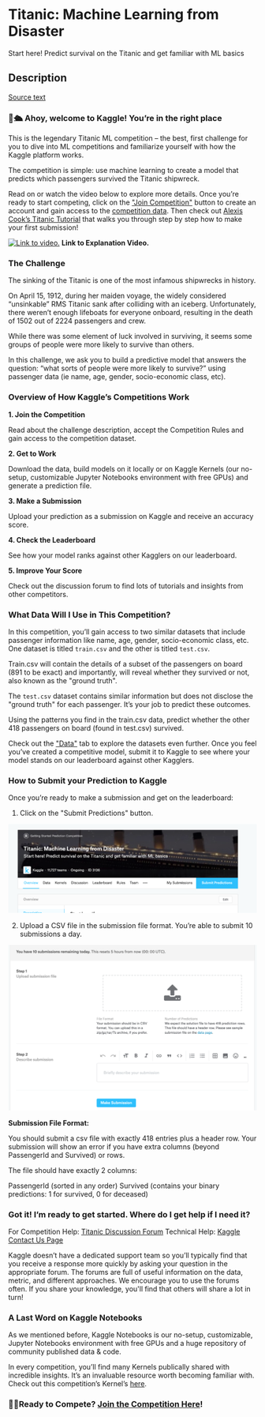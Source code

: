 # Titanic: Machine Learning from Disaster

Start here! Predict survival on the Titanic and get familiar with ML basics

## Description

[Source text](https://www.kaggle.com/c/titanic/overview/description)

### 👋🛳️ Ahoy, welcome to Kaggle! You’re in the right place

This is the legendary Titanic ML competition – the best, first challenge for you to dive into ML competitions and familiarize yourself with how the Kaggle platform works.

The competition is simple: use machine learning to create a model that predicts which passengers survived the Titanic shipwreck.

Read on or watch the video below to explore more details. Once you’re ready to start competing, click on the ["Join Competition"](https://www.kaggle.com/c/titanic) button to create an account and gain access to the [competition data](https://www.kaggle.com/c/titanic/data). Then check out [Alexis Cook’s Titanic Tutorial](https://www.kaggle.com/alexisbcook/titanic-tutorial) that walks you through step by step how to make your first submission!

[![Link to video.](https://img.youtube.com/vi/8yZMXCaFshs/0.jpg)](https://www.youtube.com/watch?v=8yZMXCaFshs&feature=youtu.be)
**Link to Explanation Video.**

### The Challenge

The sinking of the Titanic is one of the most infamous shipwrecks in history.

On April 15, 1912, during her maiden voyage, the widely considered “unsinkable” RMS Titanic sank after colliding with an iceberg. Unfortunately, there weren’t enough lifeboats for everyone onboard, resulting in the death of 1502 out of 2224 passengers and crew.

While there was some element of luck involved in surviving, it seems some groups of people were more likely to survive than others.

In this challenge, we ask you to build a predictive model that answers the question: “what sorts of people were more likely to survive?” using passenger data (ie name, age, gender, socio-economic class, etc).

### Overview of How Kaggle’s Competitions Work

**1. Join the Competition**

Read about the challenge description, accept the Competition Rules and gain access to the competition dataset.

**2. Get to Work**

Download the data, build models on it locally or on Kaggle Kernels (our no-setup, customizable Jupyter Notebooks environment with free GPUs) and generate a prediction file.

**3. Make a Submission**

Upload your prediction as a submission on Kaggle and receive an accuracy score.

**4. Check the Leaderboard**

See how your model ranks against other Kagglers on our leaderboard.

**5. Improve Your Score**

Check out the discussion forum to find lots of tutorials and insights from other competitors.

### What Data Will I Use in This Competition?

In this competition, you’ll gain access to two similar datasets that include passenger information like name, age, gender, socio-economic class, etc. One dataset is titled `train.csv` and the other is titled `test.csv`.

Train.csv will contain the details of a subset of the passengers on board (891 to be exact) and importantly, will reveal whether they survived or not, also known as the "ground truth".

The `test.csv` dataset contains similar information but does not disclose the "ground truth" for each passenger. It’s your job to predict these outcomes.

Using the patterns you find in the train.csv data, predict whether the other 418 passengers on board (found in test.csv) survived.

Check out the ["Data"](https://www.kaggle.com/c/titanic/data) tab to explore the datasets even further. Once you feel you’ve created a competitive model, submit it to Kaggle to see where your model stands on our leaderboard against other Kagglers.

### How to Submit your Prediction to Kaggle

Once you’re ready to make a submission and get on the leaderboard:

1. Click on the "Submit Predictions" button.

![Screen 1](Images/Screen1.png)

2. Upload a CSV file in the submission file format. You’re able to submit 10 submissions a day.

![Screen 2](Images/Screen2.png)

**Submission File Format:**

You should submit a csv file with exactly 418 entries plus a header row. Your submission will show an error if you have extra columns (beyond PassengerId and Survived) or rows.

The file should have exactly 2 columns:

PassengerId (sorted in any order)
Survived (contains your binary predictions: 1 for survived, 0 for deceased)

### Got it! I’m ready to get started. Where do I get help if I need it?

For Competition Help: [Titanic Discussion Forum](https://www.kaggle.com/c/titanic/discussion)
Technical Help: [Kaggle Contact Us Page](https://www.kaggle.com/contact)

Kaggle doesn’t have a dedicated support team so you’ll typically find that you receive a response more quickly by asking your question in the appropriate forum. The forums are full of useful information on the data, metric, and different approaches. We encourage you to use the forums often. If you share your knowledge, you'll find that others will share a lot in turn!

### A Last Word on Kaggle Notebooks

As we mentioned before, Kaggle Notebooks is our no-setup, customizable, Jupyter Notebooks environment with free GPUs and a huge repository of community published data & code.

In every competition, you’ll find many Kernels publically shared with incredible insights. It’s an invaluable resource worth becoming familiar with. Check out this competition’s Kernel’s [here](https://www.kaggle.com/c/titanic/kernels).

### 🏃‍♀Ready to Compete? [Join the Competition Here](https://www.kaggle.com/c/titanic)!
